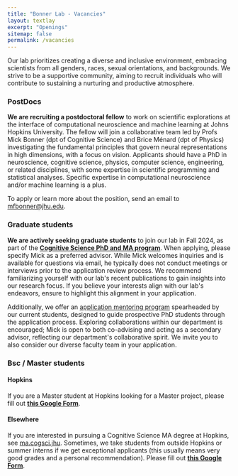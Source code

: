 ```yaml
---
title: "Bonner Lab - Vacancies"
layout: textlay
excerpt: "Openings"
sitemap: false
permalink: /vacancies
---
```


Our lab prioritizes creating a diverse and inclusive environment, embracing scientists from all genders, races, sexual orientations, and backgrounds. We strive to be a supportive community, aiming to recruit individuals who will contribute to sustaining a nurturing and productive atmosphere.

### PostDocs
**We are recruiting a postdoctoral fellow** to work on scientific explorations at the interface of computational neuroscience and machine learning at Johns Hopkins University. The fellow will join a collaborative team led by Profs Mick Bonner (dpt of Cognitive Science) and Brice Ménard (dpt of Physics) investigating the fundamental principles that govern neural representations in high dimensions, with a focus on vision.
Applicants should have a PhD in neuroscience, cognitive science, physics, computer science, engineering, or related disciplines, with some expertise in scientific programming and statistical analyses. Specific expertise in computational neuroscience and/or machine learning is a plus. 

To apply or learn more about the position, send an email to [mfbonner@jhu.edu](mailto:mfbonner@jhu.edu).

### Graduate students
**We are actively seeking graduate students** to join our lab in Fall 2024, as part of the [**Cognitive Science PhD and MA program**](https://cogsci.jhu.edu/graduate/). When applying, please specify Mick as a preferred advisor. While Mick welcomes inquiries and is available for questions via email, he typically does not conduct meetings or interviews prior to the application review process. We recommend familiarizing yourself with our lab's recent publications to gain insights into our research focus. If you believe your interests align with our lab's endeavors, ensure to highlight this alignment in your application.

Additionally, we offer an [application mentoring program](https://cogsci.jhu.edu/event/phd-application-mentoring-2/) spearheaded by our current students, designed to guide prospective PhD students through the application process. Exploring collaborations within our department is encouraged; Mick is open to both co-advising and acting as a secondary advisor, reflecting our department's collaborative spirit. We invite you to also consider our diverse faculty team in your application.

### Bsc / Master students
#### Hopkins
If you are a Master student at Hopkins looking for a Master project, please fill out [**this Google Form**](https://docs.google.com/forms/d/1MyAK26TtNcqrYamh9NuAOtRnkT9zmgLPN4-xTFO2kb4/edit).

#### Elsewhere
If you are interested in pursuing a Cognitive Science MA degree at Hopkins, see [ma.cogsci.jhu](https://cogsci.jhu.edu/graduate/ma-program/). Sometimes, we take students from outside Hopkins or summer interns if we get exceptional applicants (this usually means very good grades and a personal recommendation). Please fill out [**this Google Form**](https://docs.google.com/forms/d/1MyAK26TtNcqrYamh9NuAOtRnkT9zmgLPN4-xTFO2kb4/edit).
